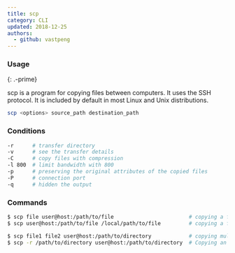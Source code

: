 ```yaml
---
title: scp
category: CLI
updated: 2018-12-25
authors:
  - github: vastpeng
---
```



### Usage
{: .-prime}

scp is a program for copying files between computers. It uses the SSH protocol. It is included by default in most Linux and Unix distributions.
```bash
scp <options> source_path destination_path
```

### Conditions

```bash
-r      # transfer directory 
-v      # see the transfer details
-C      # copy files with compression
-l 800  # limit bandwidth with 800
-p      # preserving the original attributes of the copied files
-P      # connection port
-q      # hidden the output
```

### Commands

```bash
$ scp file user@host:/path/to/file                        # copying a file to the remote system using scp command
$ scp user@host:/path/to/file /local/path/to/file         # copying a file from the remote system using scp command
```

```bash
$ scp file1 file2 user@host:/path/to/directory            # copying multiple files using scp command
$ scp -r /path/to/directory user@host:/path/to/directory  # Copying an entire directory with scp command
```
